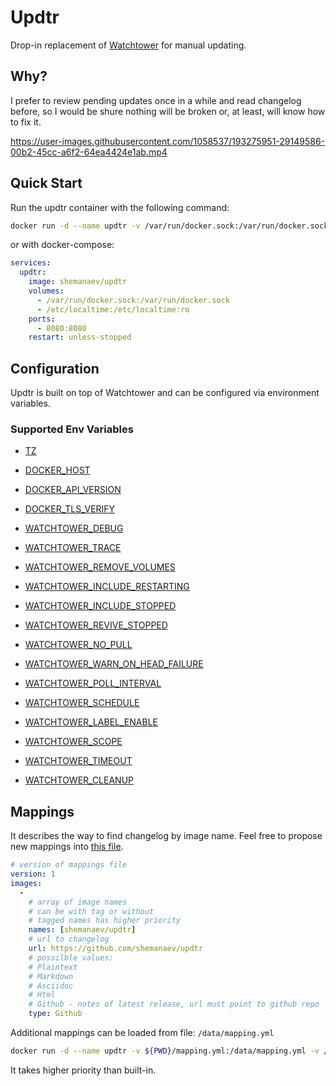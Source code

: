 # Updtr

Drop-in replacement of [Watchtower](https://github.com/containrrr/watchtower) for manual updating.

## Why?

I prefer to review pending updates once in a while and read changelog before, so I would be shure nothing will be broken or, at least, will know how to fix it.

https://user-images.githubusercontent.com/1058537/193275951-29149586-00b2-45cc-a6f2-64ea4424e1ab.mp4

## Quick Start

Run the updtr container with the following command:

```bash
docker run -d --name updtr -v /var/run/docker.sock:/var/run/docker.sock shemanaev/updtr
```

or with docker-compose:

```yaml
services:
  updtr:
    image: shemanaev/updtr
    volumes:
      - /var/run/docker.sock:/var/run/docker.sock
      - /etc/localtime:/etc/localtime:ro
    ports:
      - 8080:8080
    restart: unless-stopped
```

## Configuration

Updtr is built on top of Watchtower and can be configured via environment variables.

### Supported Env Variables

- [TZ](https://containrrr.dev/watchtower/arguments/#time_zone)

- [DOCKER_HOST](https://containrrr.dev/watchtower/arguments/#docker_host)
- [DOCKER_API_VERSION](https://containrrr.dev/watchtower/arguments/#docker_api_version)
- [DOCKER_TLS_VERIFY](https://containrrr.dev/watchtower/arguments/#tls_verification)

- [WATCHTOWER_DEBUG](https://containrrr.dev/watchtower/arguments/#debug)
- [WATCHTOWER_TRACE](https://containrrr.dev/watchtower/arguments/#trace)

- [WATCHTOWER_REMOVE_VOLUMES](https://containrrr.dev/watchtower/arguments/#remove_attached_volumes)
- [WATCHTOWER_INCLUDE_RESTARTING](https://containrrr.dev/watchtower/arguments/#include_restarting)
- [WATCHTOWER_INCLUDE_STOPPED](https://containrrr.dev/watchtower/arguments/#include_stopped)
- [WATCHTOWER_REVIVE_STOPPED](https://containrrr.dev/watchtower/arguments/#revive_stopped)
- [WATCHTOWER_NO_PULL](https://containrrr.dev/watchtower/arguments/#without_pulling_new_images)
- [WATCHTOWER_WARN_ON_HEAD_FAILURE](https://containrrr.dev/watchtower/arguments/#head_failure_warnings)

- [WATCHTOWER_POLL_INTERVAL](https://containrrr.dev/watchtower/arguments/#poll_interval)
- [WATCHTOWER_SCHEDULE](https://containrrr.dev/watchtower/arguments/#scheduling)
- [WATCHTOWER_LABEL_ENABLE](https://containrrr.dev/watchtower/arguments/#filter_by_enable_label)
- [WATCHTOWER_SCOPE](https://containrrr.dev/watchtower/arguments/#filter_by_scope)
- [WATCHTOWER_TIMEOUT](https://containrrr.dev/watchtower/arguments/#wait_until_timeout)
- [WATCHTOWER_CLEANUP](https://containrrr.dev/watchtower/arguments/#cleanup)

## Mappings

It describes the way to find changelog by image name. Feel free to propose new mappings into [this file](internal/config/mapping.yml).

```yaml
# version of mappings file
version: 1
images:
  -
    # array of image names
    # can be with tag or without
    # tagged names has higher priority
    names: [shemanaev/updtr]
    # url to changelog
    url: https://github.com/shemanaev/updtr
    # possilble values:
    # Plaintext
    # Markdown
    # Asciidoc
    # Html
    # Github - notes of latest release, url must point to github repo
    type: Github
```

Additional mappings can be loaded from file:
`/data/mapping.yml`

```bash
docker run -d --name updtr -v ${PWD}/mapping.yml:/data/mapping.yml -v /var/run/docker.sock:/var/run/docker.sock shemanaev/updtr
```

It takes higher priority than built-in.

